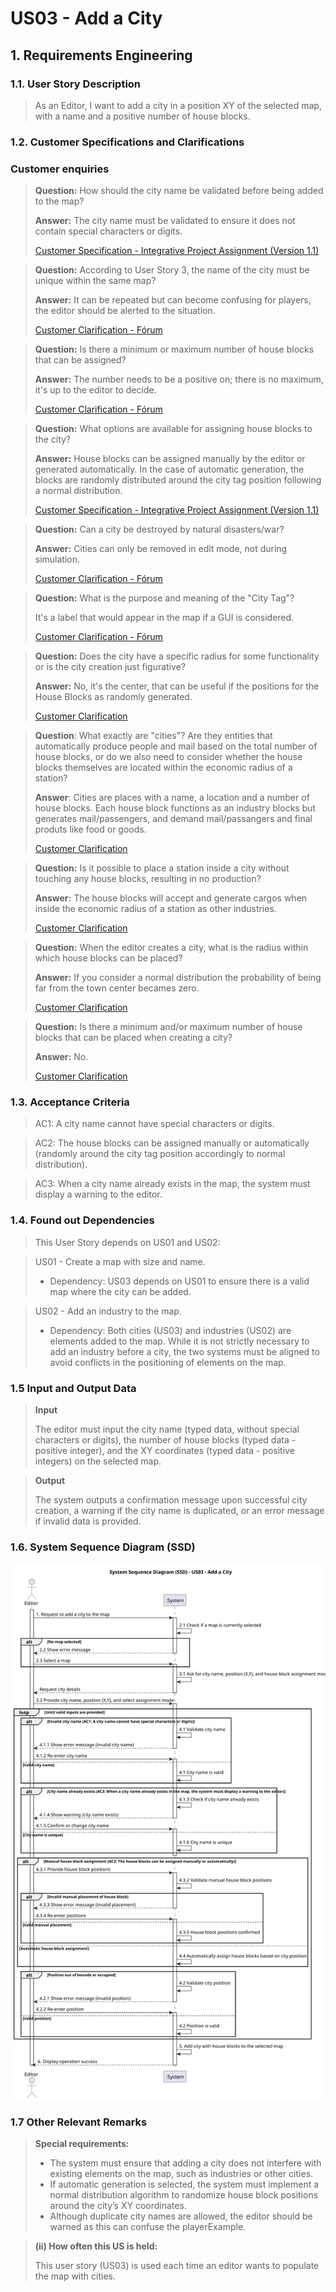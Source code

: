 # US03 - Add a City

## 1. Requirements Engineering

### 1.1. User Story Description

>As an Editor, I want to add a city in a position XY of the selected map, with a name and a positive number of house blocks.

### 1.2. Customer Specifications and Clarifications

### Customer enquiries
>**Question:** How should the city name be validated before being added to the map?
> 
>**Answer:** The city name must be validated to ensure it does not contain special characters or digits.
> 
> [Customer Specification - Integrative Project Assignment (Version 1.1)](https://moodle.isep.ipp.pt/mod/resource/view.php?id=261025)

>**Question:** According to User Story 3, the name of the city must be unique within the same map?
>
>**Answer:** It can be repeated but can become confusing for players, the editor should be alerted to the situation.
> 
> [Customer Clarification - Fórum](https://moodle.isep.ipp.pt/mod/forum/discuss.php?d=35050)

>**Question:** Is there a minimum or maximum number of house blocks that can be assigned?
> 
>**Answer:** The number needs to be a positive on; there is no maximum, it's up to the editor to decide.
> 
> [Customer Clarification - Fórum](https://moodle.isep.ipp.pt/mod/forum/discuss.php?d=35180)


>**Question:** What options are available for assigning house blocks to the city?
>
>**Answer:** House blocks can be assigned manually by the editor or generated automatically.
In the case of automatic generation, the blocks are randomly distributed around the city tag position following a normal distribution.
> 
> [Customer Specification - Integrative Project Assignment (Version 1.1)](https://moodle.isep.ipp.pt/mod/resource/view.php?id=261025)

>**Question:** Can a city be destroyed by natural disasters/war?
>
>**Answer:** Cities can only be removed in edit mode, not during simulation.
> 
>  [Customer Clarification - Fórum](https://moodle.isep.ipp.pt/mod/forum/discuss.php?d=35189#p44490)

>**Question:** What is the purpose and meaning of the "City Tag"?
>
>It's a label that would appear in the map if a GUI is considered.
>
> [Customer Clarification - Fórum](https://moodle.isep.ipp.pt/mod/forum/discuss.php?d=34935)

>**Question:** Does the city have a specific radius for some functionality or is the city creation just figurative?
>
>**Answer:** No, it's the center, that can be useful if the positions for the House Blocks as randomly generated.
> 
> [Customer Clarification](https://moodle.isep.ipp.pt/mod/forum/discuss.php?d=34935)

>**Question**: What exactly are "cities"? Are they entities that automatically produce people and mail based on the total number of house blocks, or do we also need to consider whether the house blocks themselves are located within the economic radius of a station?
> 
>**Answer**: Cities are places with a name, a location and a number of house blocks. Each house block functions as an industry blocks but generates mail/passengers, and demand mail/passangers and final produts like food or goods.
> 
> [Customer Clarification](https://moodle.isep.ipp.pt/mod/forum/discuss.php?d=34977)

>**Question:** Is it possible to place a station inside a city without touching any house blocks, resulting in no production?
> 
>**Answer:** The house blocks will accept and generate cargos when inside the economic radius of a station as other industries.
> 
> [Customer Clarification](https://moodle.isep.ipp.pt/mod/forum/discuss.php?d=34977)

>**Question:** When the editor creates a city, what is the radius within which house blocks can be placed?
> 
>**Answer:** If you consider a normal distribution the probability of being far from the town center becames zero.
>
> [Customer Clarification](https://moodle.isep.ipp.pt/mod/forum/discuss.php?d=34977)

>**Question:** Is there a minimum and/or maximum number of house blocks that can be placed when creating a city?
>
>**Answer:** No.
>
> [Customer Clarification](https://moodle.isep.ipp.pt/mod/forum/discuss.php?d=34977)




### 1.3. Acceptance Criteria

>AC1: A city name cannot have special characters or digits.

>AC2: The house blocks can be assigned manually or automatically (randomly around the city tag position accordingly to normal distribution).

>AC3: When a city name already exists in the map, the system must display a warning to the editor.


### 1.4. Found out Dependencies

>This User Story depends on US01 and US02:

>US01 - Create a map with size and name.   
>- Dependency: US03 depends on US01 to ensure there is a valid map where the city can be added.

>US02 - Add an industry to the map.   
>- Dependency: Both cities (US03) and industries (US02) are elements added to the map. 
While it is not strictly necessary to add an industry before a city, the two systems must be aligned to avoid conflicts in the positioning of elements on the map.


### 1.5 Input and Output Data
>**Input**
> 
>The editor must input the city name (typed data, without special characters or digits), the number of house blocks (typed data - positive integer), and the XY coordinates (typed data - positive integers) on the selected map.

>**Output**
> 
> The system outputs a confirmation message upon successful city creation, a warning if the city name is duplicated, or an error message if invalid data is provided.

### 1.6. System Sequence Diagram (SSD)

![US03-SSD](svg/US03-requirements.svg)

### 1.7 Other Relevant Remarks

>**Special requirements:**
> 
>- The system must ensure that adding a city does not interfere with existing elements on the map, such as industries or other cities.
>- If automatic generation is selected, the system must implement a normal distribution algorithm to randomize house block positions around the city’s XY coordinates.
>- Although duplicate city names are allowed, the editor should be warned as this can confuse the playerExample.

>**(ii) How often this US is held:**
>
>This user story (US03) is used each time an editor wants to populate the map with cities.
